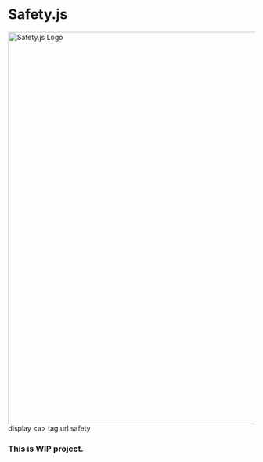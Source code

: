 # Safety.js
<img width="800" alt="Safety.js Logo" src="https://user-images.githubusercontent.com/70018855/101769573-81f64e00-3b2a-11eb-898f-ad7f0b2c2601.png">
display &lt;a> tag url safety

### This is WIP project.
